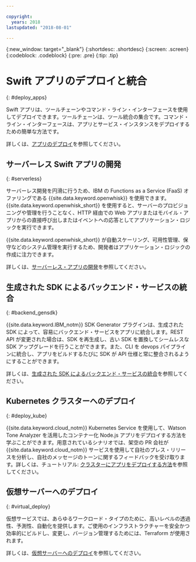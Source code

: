 ```yaml
---

copyright:
  years: 2018
lastupdated: "2018-08-01"

---
```

{:new_window: target="_blank"}
{:shortdesc: .shortdesc}
{:screen: .screen}
{:codeblock: .codeblock}
{:pre: .pre}
{:tip: .tip}

# Swift アプリのデプロイと統合
{: #deploy_apps}

Swift アプリは、ツールチェーンやコマンド・ライン・インターフェースを使用してデプロイできます。ツールチェーンは、ツール統合の集合です。コマンド・ライン・インターフェースは、アプリとサービス・インスタンスをデプロイするための簡単な方法です。

詳しくは、[アプリのデプロイ](../apps/dep-app-tool.html)を参照してください。

## サーバーレス Swift アプリの開発
{: #serverless}

サーバーレス開発を円滑に行うため、IBM の Functions as a Service (FaaS) オファリングである {{site.data.keyword.openwhisk}} を使用できます。{{site.data.keyword.openwhisk_short}} を使用すると、サーバーのプロビジョニングや管理を行うことなく、HTTP 経由での Web アプリまたはモバイル・アプリからの直接呼び出しまたはイベントへの応答としてアプリケーション・ロジックを実行できます。

{{site.data.keyword.openwhisk_short}} が自動スケーリング、可用性管理、保守などのシステム管理を実行するため、開発者はアプリケーション・ロジックの作成に注力できます。

詳しくは、[サーバーレス・アプリの開発](../apps/deploying/functions.html)を参照してください。

## 生成された SDK によるバックエンド・サービスの統合
{: #backend_gensdk}

{{site.data.keyword.IBM_notm}} SDK Generator プラグインは、生成された SDK によって、容易にバックエンド・サービスをアプリに統合します。REST API が変更された場合は、SDK を再生成し、古い SDK を置換してシームレスな SDK アップグレードを行うことができます。また、CLI を devops パイプラインに統合し、アプリをビルドするたびに SDK が API 仕様と常に整合されるようにすることができます。

詳しくは、[生成された SDK によるバックエンド・サービスの統合](/docs/swift/backend/cli_sdkgen.html)を参照してください。

## Kubernetes クラスターへのデプロイ
{: #deploy_kube}

{{site.data.keyword.cloud_notm}} Kubernetes Service を使用して、Watson Tone Analyzer を活用したコンテナー化 Node.js アプリをデプロイする方法を学ぶことができます。用意されているシナリオでは、架空の PR 会社が {{site.data.keyword.cloud_notm}} サービスを使用して自社のプレス・リリースを分析し、自社のメッセージのトーンに関するフィードバックを受け取ります。詳しくは、チュートリアル: [クラスターにアプリをデプロイする方法](../containers/cs_tutorials_apps.html)を参照してください。

## 仮想サーバーへのデプロイ
{: #virtual_deploy}

仮想サービスでは、あらゆるワークロード・タイプのために、高いレベルの透過性、予測性、自動化を提供します。ご使用のインフラストラクチャーを安全かつ効率的にビルドし、変更し、バージョン管理するためには、Terraform が使用されます。

詳しくは、[仮想サーバーへのデプロイ](../apps/vsi-deploy.html)を参照してください。

